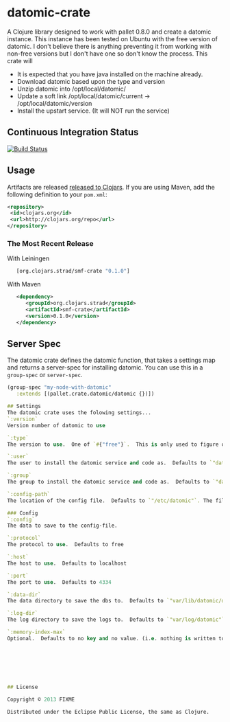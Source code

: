 # datomic-crate

A Clojure library designed to work with pallet 0.8.0 and create a datomic instance.  This instance has been tested on Ubuntu with the free version of datomic.  I don't believe there is anything preventing it from working with non-free versions but I don't have one so don't know the process.  This crate will 
* It is expected that you have java installed on the machine already.
* Download datomic based upon the type and version
* Unzip datomic into /opt/local/datomic/<version>
* Update a soft link /opt/local/datomic/current -> /opt/local/datomic/version
* Install the upstart service.  (It will NOT run the service)

## Continuous Integration Status
[![Build Status](https://travis-ci.org/rstradling/smf-crate.png)](https://travis-ci.org/rstradling/datomic-crate])

## Usage
Artifacts are released [released to Clojars](https://clojars.org/strad/datomic-crate).  If you are using Maven, add the following definition to your `pom.xml`:
```xml
<repository>
 <id>clojars.org</id>
 <url>http://clojars.org/repo</url>
</repository>
```

### The Most Recent Release
With Leiningen
```clojure
   [org.clojars.strad/smf-crate "0.1.0"]
```

With Maven
```xml
   <dependency>
      <groupId>org.clojars.strad</groupId>
      <artifactId>smf-crate</artifactId>
      <version>0.1.0</version>
   </dependency>
```

## Server Spec
The datomic crate defines the datomic function, that takes a settings map and returns a server-spec for installing datomic.  You can use this in a `group-spec` or `server-spec`.

```clj
(group-spec "my-node-with-datomic"
   :extends [(pallet.crate.datomic/datomic {})])

## Settings
The datomic crate uses the folowing settings...
`:version`
Version number of datomic to use 

`:type`
The version to use.  One of `#{"free"}`.  This is only used to figure out what version should be downloaded.

`:user`
The user to install the datomic service and code as.  Defaults to `"datomic"`.

`:group`
The group to install the datomic service and code as.  Defaults to `"datomic"`.

`:config-path`
The location of the config file.  Defaults to `"/etc/datomic"`. The file name would then be /etc/datomic/transactor.properties.

### Config
`:config`
The data to save to the config-file.

`:protocol`
The protocol to use.  Defaults to free

`:host`
The host to use.  Defaults to localhost

`:port`
The port to use.  Defaults to 4334

`:data-dir`
The data directory to save the dbs to.  Defaults to `"var/lib/datomic/data"`

`:log-dir`
The log directory to save the logs to.  Defaults to `"var/log/datomic"`

`:memory-index-max`
Optional.  Defaults to no key and no value. (i.e. nothing is written to the config file)







## License

Copyright © 2013 FIXME

Distributed under the Eclipse Public License, the same as Clojure.
